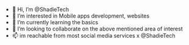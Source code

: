 - 👋 Hi, I’m @ShadieTech
- 👀 I’m interested in Mobile apps development, websites
- 🌱 I’m currently learning the basics
- 💞️ I’m looking to collaborate on the above mentioned area of interest
- 📫 im reachable from most social media services x @ShadieTech


<!---
ShadieTech/ShadieTech is a ✨ special ✨ repository because its `README.md` (this file) appears on your GitHub profile.
You can click the Preview link to take a look at your changes.
--->
